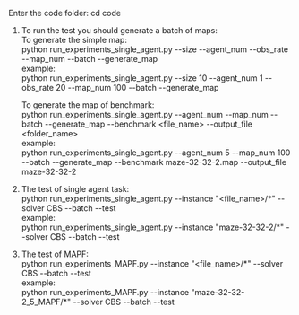 Enter the code folder: cd code

1. To run the test you should generate a batch of maps:\
  To generate the simple map:\
  python run_experiments_single_agent.py --size <num> --agent_num <num> --obs_rate <num> --map_num <num> --batch --generate_map\
  example:\
  python run_experiments_single_agent.py --size 10 --agent_num 1 --obs_rate 20 --map_num 100 --batch --generate_map

    To generate the map of benchmark:\
    python run_experiments_single_agent.py --agent_num <num> --map_num <num> --batch --generate_map --benchmark <file_name> --output_file <folder_name>\
    example:\
    python run_experiments_single_agent.py --agent_num 5 --map_num 100 --batch --generate_map --benchmark maze-32-32-2.map --output_file maze-32-32-2

3. The test of single agent task:\
   python run_experiments_single_agent.py --instance "<file_name>/\*" --solver CBS --batch --test\
   example:\
   python run_experiments_single_agent.py --instance "maze-32-32-2/\*" --solver CBS --batch --test

4. The test of MAPF:\
   python run_experiments_MAPF.py --instance "<file_name>/\*" --solver CBS --batch --test\
   example:\
   python run_experiments_MAPF.py --instance "maze-32-32-2_5_MAPF/\*" --solver CBS --batch --test
